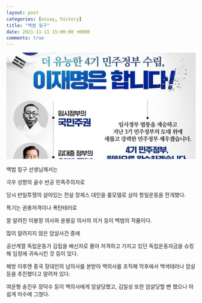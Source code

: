 ```yaml
---
layout: post
categories: [essay, history]
title: "백범 킬구"
date: 2021-11-11 15:00:00 +0900
comments: true
---
```


![1](/assets/images/211111-2.jpg)


백범 킬구 선생님께서는

극우 성향의 골수 반공 민족주의자로

당시 반일투쟁의 살아있는 전설 장제스 대인을 롤모델로 삼아 항일운동을 전개했다.

특기는 권총저격이나 폭탄테러로

잘 알려진 이봉창 의사와 윤봉길 의사의 의거 등이 백범의 작품이다.

많이 알려지지 않은 암살사건 중에

공산계열 독립운동가 김립을 배신자로 몰아 저격하고 가지고 있던 독립운동자금을 슈킹해 임정에 귀속시킨 것 등이 있다.

해방 이후엔 중국 장대인의 남의사를 본받아 백의사를 조직해 막후에서 백색테러나 암살 등을 추진했다고 알려져 있다.

여운형 송진우 장덕수 등이 백의사에게 암살당했고, 김일성 또한 암살당할 뻔 했으나 아쉽게 미수에 그쳤다.
